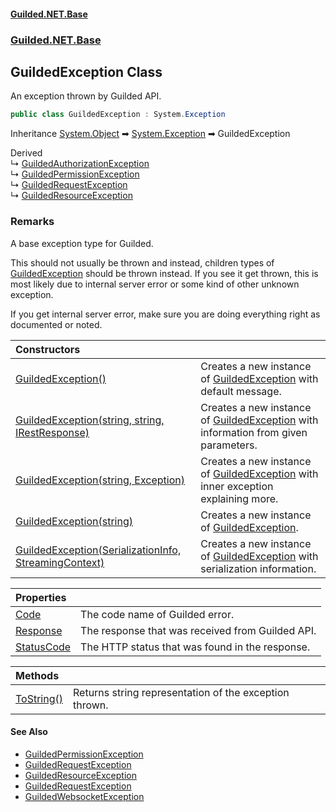 
#### [Guilded.NET.Base](Guilded_NET_Base 'Guilded_NET_Base')
### [Guilded.NET.Base](Guilded_NET_Base#Guilded_NET_Base 'Guilded.NET.Base')
## GuildedException Class
An exception thrown by Guilded API.  
```csharp
public class GuildedException : System.Exception
```

Inheritance [System.Object](https://docs.microsoft.com/en-us/dotnet/api/System.Object 'System.Object') &#x27A1; [System.Exception](https://docs.microsoft.com/en-us/dotnet/api/System.Exception 'System.Exception') &#x27A1; GuildedException  

Derived  
&#8627; [GuildedAuthorizationException](GuildedAuthorizationException 'Guilded.NET.Base.GuildedAuthorizationException')  
&#8627; [GuildedPermissionException](GuildedPermissionException 'Guilded.NET.Base.GuildedPermissionException')  
&#8627; [GuildedRequestException](GuildedRequestException 'Guilded.NET.Base.GuildedRequestException')  
&#8627; [GuildedResourceException](GuildedResourceException 'Guilded.NET.Base.GuildedResourceException')  
### Remarks
A base exception type for Guilded.



This should not usually be thrown and instead, children types of  
[GuildedException](GuildedException 'Guilded.NET.Base.GuildedException') should be thrown instead. If you see it get thrown, this is  
most likely due to internal server error or some kind of other unknown exception.



If you get internal server error, make sure you are doing everything right as  
documented or noted.

| Constructors | |
| :--- | :--- |
| [GuildedException()](GuildedException_GuildedException() 'Guilded.NET.Base.GuildedException.GuildedException()') | Creates a new instance of [GuildedException](GuildedException 'Guilded.NET.Base.GuildedException') with default message.<br/> |
| [GuildedException(string, string, IRestResponse)](GuildedException_GuildedException(string_string_IRestResponse) 'Guilded.NET.Base.GuildedException.GuildedException(string, string, IRestResponse)') | Creates a new instance of [GuildedException](GuildedException 'Guilded.NET.Base.GuildedException') with information from given parameters.<br/> |
| [GuildedException(string, Exception)](GuildedException_GuildedException(string_Exception) 'Guilded.NET.Base.GuildedException.GuildedException(string, System.Exception)') | Creates a new instance of [GuildedException](GuildedException 'Guilded.NET.Base.GuildedException') with inner exception explaining more.<br/> |
| [GuildedException(string)](GuildedException_GuildedException(string) 'Guilded.NET.Base.GuildedException.GuildedException(string)') | Creates a new instance of [GuildedException](GuildedException 'Guilded.NET.Base.GuildedException').<br/> |
| [GuildedException(SerializationInfo, StreamingContext)](GuildedException_GuildedException(SerializationInfo_StreamingContext) 'Guilded.NET.Base.GuildedException.GuildedException(System.Runtime.Serialization.SerializationInfo, System.Runtime.Serialization.StreamingContext)') | Creates a new instance of [GuildedException](GuildedException 'Guilded.NET.Base.GuildedException') with serialization information.<br/> |

| Properties | |
| :--- | :--- |
| [Code](GuildedException_Code 'Guilded.NET.Base.GuildedException.Code') | The code name of Guilded error.<br/> |
| [Response](GuildedException_Response 'Guilded.NET.Base.GuildedException.Response') | The response that was received from Guilded API.<br/> |
| [StatusCode](GuildedException_StatusCode 'Guilded.NET.Base.GuildedException.StatusCode') | The HTTP status that was found in the response.<br/> |

| Methods | |
| :--- | :--- |
| [ToString()](GuildedException_ToString() 'Guilded.NET.Base.GuildedException.ToString()') | Returns string representation of the exception thrown.<br/> |

#### See Also
- [GuildedPermissionException](GuildedPermissionException 'Guilded.NET.Base.GuildedPermissionException')
- [GuildedRequestException](GuildedRequestException 'Guilded.NET.Base.GuildedRequestException')
- [GuildedResourceException](GuildedResourceException 'Guilded.NET.Base.GuildedResourceException')
- [GuildedRequestException](GuildedRequestException 'Guilded.NET.Base.GuildedRequestException')
- [GuildedWebsocketException](GuildedWebsocketException 'Guilded.NET.Base.GuildedWebsocketException')
